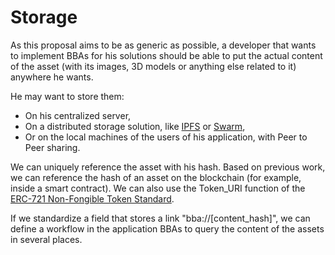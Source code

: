 # Storage

As this proposal aims to be as generic as possible, a developer that wants to implement BBAs for his solutions should be able to put the actual content of the asset (with its images, 3D models or anything else related to it) anywhere he wants.

He may want to store them:
* On his centralized server,
* On a distributed storage solution, like [IPFS](https://ipfs.io) or [Swarm](https://swarm-guide.readthedocs.io/en/latest/introduction.html),
* Or on the local machines of the users of his application, with Peer to Peer sharing.

We can uniquely reference the asset with his hash. Based on previous work, we can reference the hash of an asset on the blockchain (for example, inside a smart contract). We can also use the Token_URI function of the [ERC-721 Non-Fongible Token Standard](https://github.com/ethereum/EIPs/blob/master/EIPS/eip-721.md).

If we standardize a field that stores a link "bba://[content_hash]", we can define a workflow in the application BBAs to query the content of the assets in several places.












